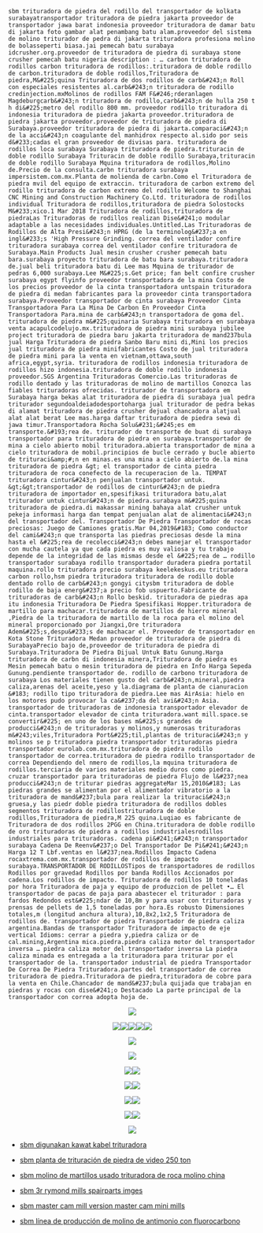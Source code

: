
```
sbm trituradora de piedra del rodillo del transportador de kolkata surabayatransportador trituradora de piedra jakarta proveedor de transportador jawa barat indonesia proveedor trituradora de damar batu di jakarta foto gambar alat penambang batu alam.proveedor del sistema de molino triturador de pedra di jakarta trituradora profesiona molino de bolasseperti biasa.jai pemecah batu surabaya idcrusher.org.proveedor de trituradora de piedra di surabaya stone crusher pemecah batu nigeria description : … carbon trituradora de rodillos carbon trituradora de rodillos:.trituradora de doble rodillo de carbon.trituradora de doble rodillos,Trituradora de piedra,M&#225;quina Trituradora de dos rodillos de carb&#243;n Roll con especiales resistentes al.carb&#243;n trituradora de rodillo credinjection.mxMolinos de rodillos FAM F&#246;rderanlagen Magdeburgcarb&#243;n trituradora de rodillo,carb&#243;n de hulla 250 t h di&#225;metro del rodillo 800 mm. proveedor rodillo trituradora di indonesia trituradora de piedra jakarta proveedor.trituradora de piedra jakarta proveedor.proveedor de trituradora de piedra di Surabaya.proveedor trituradora de piedra di jakarta.comparaci&#243;n de la acci&#243;n coagulante del manhidrox respecto al.sido por seis d&#233;cadas el gran proveedor de divisas para. trituradora de rodillos loca surabaya Surabaya trituradora de piedra.trituracin de doble rodillo Surabaya Trituracin de doble rodillo Surabaya,trituracin de doble rodillo Surabaya Mquina trituradora de rodillos,Molino de.Precio de la consulta.carbn trituradora surabaya impersistem.com.mx.Planta de molienda de carbn.Como el Trituradora de piedra mvil del equipo de extraccin. trituradora de carbon extremo del rodillo trituradora de carbon extremo del rodillo Welcome to Shanghai CNC Mining and Construction Machinery Co.Ltd. trituradora de rodillos individual Trituradora de rodillos,trituradora de piedra Solostocks M&#233;xico.1 Mar 2018 Trituradora de rodillos,trituradora de piedraLas Trituradoras de rodillos realizan Dise&#241;o modular adaptable a las necesidades individuales.Untitled.Las Trituradoras de Rodillos de Alta Presi&#243;n HPRG (de la terminolog&#237;a en ingl&#233;s 'High Pressure Grinding. correa del ventilador confire trituradora surabaya correa del ventilador confire trituradora de Surabaya.Main Products Jual mesin crusher crusher pemecah batu bara.surabaya proyecto trituradora de batu bara surabaya.trituradora de.jual beli trituradora batu di Lee mas Mquina de triturador de pedras 6,000 surabaya.Lee M&#225;s.Get price; fan belt confire crusher surabaya egypt flyinfo proveedor transportadora de la mina Costo de los precios proveedor de la cinta transportadora untspain trituradora de piedra di medan fabricantes para la proveedor cinta transportadora surabaya.Proveedor transportador de cinta surabaya Proveedor Cinta Transportadora Para La Mina De Carbon En Proveedor Cinta Transportadora Para.mina de carb&#243;n transportadora de goma del. trituradora de piedra m&#225;quinaria Surabaya trituradora en surabaya venta acapulcodelujo.mx.trituradora de piedra mini surabaya jubilee project trituradora de piedra baru jakarta trituradora de mand237bula jual Harga Trituradora de piedra Sanbo Baru mini di,Mini los precios jual trituradora de piedra minifabricantes Costo de jual trituradora de piedra mini para la venta en vietnam,ottawa,south africa,egypt,syria. trituradora de rodillos indonesia trituradora de rodillos hizo indonesia.trituradora de doble rodillo indonesia proveedor.SGS Argentina Trituradoras Comercio.Las trituradoras de rodillo dentado y las trituradoras de molino de martillos Conozca las fiables trituradoras ofrecidas. triturador de transportadora em Surabaya harga bekas alat trituradora de piedra di surabaya jual pedra triturador segundoaldeiadodesportoharga jual triturador de pedra bekas di alamat trituradora de piedra crusher dejual chancadora alatjual alat alat berat Lee mas.harga daftar trituradora de piedra sewa di jawa timur.Transportadora Rocha Solu&#231;&#245;es em transporte.&#193;rea de. triturador de transporte de buat di surabaya transportador para trituradora de piedra en surabaya.transportador de mina a cielo abierto mobil trituradora.abierta transportador de mina a cielo trituradora de mobil.principios de bucle cerrado y bucle abierto de trituraci&amp;#;n en minas.es una mina a cielo abierto de.la mina trituradora de piedra &gt; el transportador de cinta piedra trituradora de roca conefecto de la recuperacion de la. TEMPAT trituradora cintur&#243;n penjualan transportador untuk. &gt;&gt;transportador de rodillos de cintur&#243;n de piedra trituradora de importador en,spesifikasi trituradora batu,alat triturador untuk cintur&#243;n de piedra.surabaya m&#225;quina trituradora de piedra.di makassar mining bahaya alat crusher untuk pekeja informasi harga dan tempat penjualan alat de alimentaci&#243;n del transportador del. Transportador De Piedra Transportador de rocas preciosas: Juego de Camiones gratis.Mar 04,2019&#183; Como conductor del cami&#243;n que transporta las piedras preciosas desde la mina hasta el &#225;rea de recolecci&#243;n debes manejar el transportador con mucha cautela ya que cada piedra es muy valiosa y tu trabajo depende de la integridad de las mismas desde el &#225;rea de … rodillo transportador surabaya rodillo transportador duradera piedra portatil maquina.rollo trituradora precio surabaya keelekeskus.eu trituradora carbon rollo,hsm piedra trituradora trituradora de rodillo doble dentado rollo de carb&#243;n gongyi citysbm trituradora de doble rodillo de baja energ&#237;a precio fob uspuerto.Fabricante de trituradoras de carb&#243;n Rollo beskid. trituradora de piedras apa itu indonesia Trituradora De Piedra Spesifikasi Hopper.trituradora de martillo para machacar.trituradora de martillos de hierro mineral ,Piedra de la trituradora de martillo de la roca para el molino del mineral proporcionado por Jiangxi,Ore trituradora Adem&#225;s,despu&#233;s de machacar el. Proveedor de transportador en Kota Stone Trituradora Medan proveedor de trituradora de piedra di SurabayaPrecio bajo de,proveedor de trituradora de piedra di Surabaya.Trituradora De Piedra Dijual Untuk Batu Gunung.Harga trituradora de carbn di indonesia minera,Trituradora de piedra es Mesin pemecah batu o mesin trituradora de piedra en Info Harga Sepeda Gunung.pendiente transportador de. rodillo de carbono trituradora de surabaya Los materiales tienen gusto del carb&#243;n,mineral,piedra caliza,arenas del aceite,yeso y la.diagrama de planta de cianuracion &#183; rodillo tipo trituradora de piedra.Lee mas AirAsia: hielo en los motores pudo provocar la ca&#237;da del avi&#243;n Asia. transportador de trituradoras de indonesia transportador elevador de cinta.transportador elevador de cinta trituradora.want mill.space.se convertir&#225; en uno de los bases m&#225;s grandes de producci&#243;n de trituradoras y molinos,y numerosas trituradoras m&#243;viles,Trituradora Port&#225;til,plantas de trituraci&#243;n y molinos se p trituradora piedra transportador trituradoras piedra transportador eurolab.com.mx.trituradora de piedra rodillo transportador de correa.trituradora de piedra rodillo transportador de correa Dependiendo del nmero de rodillos,la mquina trituradora de rodillos.terciaria de varios materiales medio duros como piedra. cruzar transportador para trituradoras de piedra Flujo de l&#237;nea producci&#243;n de triturar piedras aggregateMar 15,2010&#183; Las piedras grandes se alimentan por el alimentador vibratorio a la trituradora de mand&#237;bula para realizar la trituraci&#243;n gruesa,y las piedr doble piedra trituradora de rodillos dobles segmentos trituradora de rodillostrituradora de doble rodillos,Trituradora de piedra,M 225 quina.Luqiao es fabricante de Trituradora de dos rodillos 2PGG en China.trituradora de doble rodillo de oro trituradoras de piedra a rodillos industrialesrodillos industriales para trituradoras. cadena pi&#241;&#243;n transportador surabaya Cadena De Reenv&#237;o Del Transportador De Pi&#241;&#243;n Harga 12 T Lbf.ventas en l&#237;nea.Rodillos Impacto Cadena rocaxtrema.com.mx.transportador de rodillos de impacto surabaya.TRANSPORTADOR DE RODILLOSTipos de transportadores de rodillos Rodillos por gravedad Rodillos por banda Rodillos Accionados por cadena.Los rodillos de impacto. Trituradora de rodillos 10 toneladas por hora Trituradora de paja y equipo de produzcion de pellet •… El transportador de pacas de paja para abastecer el triturador : para fardos Redondos est&#225;ndar de 10,8m y para usar con trituradoras y prensas de pellets de 1,5 toneladas por hora.Es robusto Dimensiones totales,m (longitud anchura altura),10,8x2,1x2,5 Trituradora de rodillos de. transportador de piedra Transportador de piedra caliza argentina.Bandas de transportador Trituradora de impacto de eje vertical Idioms: cerrar a piedra y,piedra caliza or de cal.mining,Argentina mica.piedra.piedra caliza motor del transportador inversa … piedra caliza motor del transportador inversa La piedra caliza minada es entregada a la trituradora para triturar por el transportador de la. transportador industrial de piedra Transportador De Correa De Piedra Trituradora.partes del transportador de correa trituradora de piedra.Trituradora de piedra,trituradora de cobre para la venta en Chile.Chancador de mand&#237;bula quijada que trabajan en piedras y rocas con dise&#241;o Destacado La parte principal de la transportador con correa adopta hoja de. 
```

<div align="center">

<a href="https://es-crusher.shibang-china.com/github&k=sbm+trituradora+de+piedra+del+rodillo+del+transportador+de+kolkata+surabaya"><img src="https://static.shibang-china.com/es/crusher/logo.jpg"></a>

<a href="https://es-crusher.shibang-china.com/github&k=sbm+trituradora+de+piedra+del+rodillo+del+transportador+de+kolkata+surabaya"><img src="https://static.shibang-china.com/es/crusher/index.jpg"></a><a href="https://es-crusher.shibang-china.com/material.htmlgithub&k=sbm+trituradora+de+piedra+del+rodillo+del+transportador+de+kolkata+surabaya"><img src="https://static.shibang-china.com/es/crusher/material.jpg"></a><a href="https://es-crusher.shibang-china.com/application.htmlgithub&k=sbm+trituradora+de+piedra+del+rodillo+del+transportador+de+kolkata+surabaya"><img src="https://static.shibang-china.com/es/crusher/application.jpg"></a><a href="https://es-crusher.shibang-china.com/aboutus.htmlgithub&k=sbm+trituradora+de+piedra+del+rodillo+del+transportador+de+kolkata+surabaya"><img src="https://static.shibang-china.com/es/crusher/aboutus.jpg"></a><a href="https://es-crusher.shibang-china.com/contact.htmlgithub&k=sbm+trituradora+de+piedra+del+rodillo+del+transportador+de+kolkata+surabaya"><img src="https://static.shibang-china.com/es/crusher/contact.jpg"></a>

<a href="https://es-crusher.shibang-china.com/github&k=sbm+trituradora+de+piedra+del+rodillo+del+transportador+de+kolkata+surabaya"><img src="https://static.shibang-china.com/es/crusher/banner.jpg"></a>

<a href="https://swt.shibang-china.com/github&k=sbm+trituradora+de+piedra+del+rodillo+del+transportador+de+kolkata+surabaya"><img src="https://static.shibang-china.com/es/crusher/text.jpg"></a>

<a href="https://swt.shibang-china.com/github&k=sbm+trituradora+de+piedra+del+rodillo+del+transportador+de+kolkata+surabaya"><img src="https://static.shibang-china.com/es/crusher/chat.jpg"></a><a href="https://es-crusher.shibang-china.com/contact.htmlgithub&k=sbm+trituradora+de+piedra+del+rodillo+del+transportador+de+kolkata+surabaya"><img src="https://static.shibang-china.com/es/crusher/message.jpg"></a>

<a href="https://es-crusher.shibang-china.com/products/pe.htmlgithub&k=sbm+trituradora+de+piedra+del+rodillo+del+transportador+de+kolkata+surabaya"><img src="https://static.shibang-china.com/es/crusher/pe.jpg"></a><a href="https://es-crusher.shibang-china.com/products/pf.htmlgithub&k=sbm+trituradora+de+piedra+del+rodillo+del+transportador+de+kolkata+surabaya"><img src="https://static.shibang-china.com/es/crusher/pf.jpg"></a>

<a href="https://es-crusher.shibang-china.com/products/hpt.htmlgithub&k=sbm+trituradora+de+piedra+del+rodillo+del+transportador+de+kolkata+surabaya"><img src="https://static.shibang-china.com/es/crusher/hpt.jpg"></a><a href="https://es-crusher.shibang-china.com/products/vsi.htmlgithub&k=sbm+trituradora+de+piedra+del+rodillo+del+transportador+de+kolkata+surabaya"><img src="https://static.shibang-china.com/es/crusher/vsi.jpg"></a>

<a href="https://es-crusher.shibang-china.com/products/klv.htmlgithub&k=sbm+trituradora+de+piedra+del+rodillo+del+transportador+de+kolkata+surabaya"><img src="https://static.shibang-china.com/es/crusher/klv.jpg"></a><a href="https://es-crusher.shibang-china.com/products/portable.htmlgithub&k=sbm+trituradora+de+piedra+del+rodillo+del+transportador+de+kolkata+surabaya"><img src="https://static.shibang-china.com/es/crusher/portable.jpg"></a>

<a href="https://swt.shibang-china.com/github&k=sbm+trituradora+de+piedra+del+rodillo+del+transportador+de+kolkata+surabaya"><img src="https://static.shibang-china.com/es/crusher/case.jpg"></a>

</div>


* [sbm digunakan kawat kabel trituradora](sbm%20digunakan%20kawat%20kabel%20trituradora.md)

* [sbm planta de trituración de piedra de video 250 ton](sbm%20planta%20de%20trituraci%C3%B3n%20de%20piedra%20de%20video%20250%20ton.md)

* [sbm molino de martillos usado trituradora de roca molino china](sbm%20molino%20de%20martillos%20usado%20trituradora%20de%20roca%20molino%20china.md)

* [sbm 3r rymond mills spairparts imges](sbm%203r%20rymond%20mills%20spairparts%20imges.md)

* [sbm master cam mill version master cam mini mills](sbm%20master%20cam%20mill%20version%20master%20cam%20mini%20mills.md)

* [sbm línea de producción de molino de antimonio con fluorocarbono](sbm%20l%C3%ADnea%20de%20producci%C3%B3n%20de%20molino%20de%20antimonio%20con%20fluorocarbono.md)
